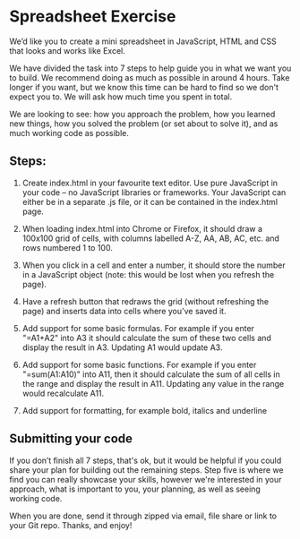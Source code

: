 # Spreadsheet Exercise

We’d like you to create a mini spreadsheet in JavaScript, HTML and CSS that looks and works like
Excel.

We have divided the task into 7 steps to help guide you in what we want you to build. We
recommend doing as much as possible in around 4 hours. Take longer if you want, but we know this
time can be hard to find so we don't expect you to. We will ask how much time you spent in total.

We are looking to see: how you approach the problem, how you learned new things, how you solved
the problem (or set about to solve it), and as much working code as possible.

## Steps:

1. Create index.html in your favourite text editor. Use pure JavaScript in your code – no JavaScript
libraries or frameworks. Your JavaScript can either be in a separate .js file, or it can be contained in
the index.html page.

2. When loading index.html into Chrome or Firefox, it should draw a 100x100 grid of cells, with
columns labelled A-Z, AA, AB, AC, etc. and rows numbered 1 to 100.

3. When you click in a cell and enter a number, it should store the number in a JavaScript object
(note: this would be lost when you refresh the page).

4. Have a refresh button that redraws the grid (without refreshing the page) and inserts data into
cells where you've saved it.

5. Add support for some basic formulas. For example if you enter "=A1+A2" into A3 it should
calculate the sum of these two cells and display the result in A3. Updating A1 would update A3.

6. Add support for some basic functions. For example if you enter "=sum(A1:A10)" into A11, then it
should calculate the sum of all cells in the range and display the result in A11. Updating any value in
the range would recalculate A11.

7. Add support for formatting, for example bold, italics and underline

## Submitting your code

If you don’t finish all 7 steps, that's ok, but it would be helpful if you could share your plan for
building out the remaining steps. Step five is where we find you can really showcase your skills,
however we're interested in your approach, what is important to you, your planning, as well as
seeing working code.

When you are done, send it through zipped via email, file share or link to your Git repo.
Thanks, and enjoy!
